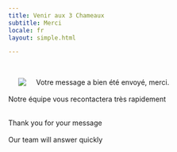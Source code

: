 ```yaml
---
title: Venir aux 3 Chameaux
subtitle: Merci
locale: fr
layout: simple.html

---
```





 <div class="big" >

<img src="/images/chameau.jpg" style="float:left;margin:0 20px;"/>

Votre message a bien été envoyé, merci.
<br><br>
Notre équipe vous recontactera très rapidement
<br><br>

Thank you for your message
<br><br>
Our team will answer quickly


</div>
 

